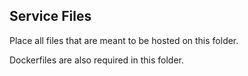 ## Service Files

Place all files that are meant to be hosted on this folder.  

Dockerfiles are also required in this folder.
